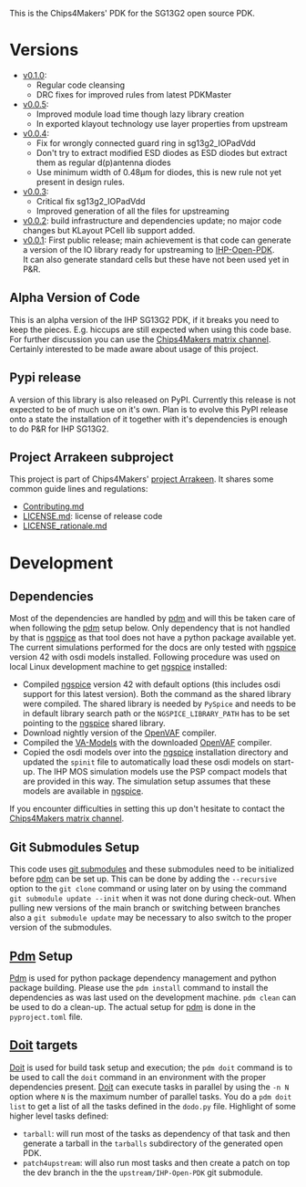 This is the Chips4Makers' PDK for the SG13G2 open source PDK.

# Versions

* [v0.1.0](https://gitlab.com/Chips4Makers/c4m-pdk-ihpsg13g2/-/commits/v0.1.0):
  * Regular code cleansing
  * DRC fixes for improved rules from latest PDKMaster
* [v0.0.5](https://gitlab.com/Chips4Makers/c4m-pdk-ihpsg13g2/-/commits/v0.0.5):
  * Improved module load time though lazy library creation
  * In exported klayout technology use layer properties from upstream
* [v0.0.4](https://gitlab.com/Chips4Makers/c4m-pdk-ihpsg13g2/-/commits/v0.0.4):
  * Fix for wrongly connected guard ring in sg13g2_IOPadVdd
  * Don't try to extract modified ESD diodes as ESD diodes but extract them as regular d(p)antenna diodes
  * Use minimum width of 0.48µm for diodes, this is new rule not yet present in design rules.
* [v0.0.3](https://gitlab.com/Chips4Makers/c4m-pdk-ihpsg13g2/-/commits/v0.0.3):
  * Critical fix sg13g2_IOPadVdd
  * Improved generation of all the files for upstreaming
* [v0.0.2](https://gitlab.com/Chips4Makers/c4m-pdk-ihpsg13g2/-/commits/v0.0.2): build infrastructure and dependencies update; no major code changes but KLayout PCell lib support added.
* [v0.0.1](https://gitlab.com/Chips4Makers/c4m-pdk-ihpsg13g2/-/commits/v0.0.1): First public release; main achievement is that code can generate a version of the IO library ready for upstreaming to [IHP-Open-PDK](https://github.com/IHP-GmbH/IHP-Open-PDK/).  
  It can also generate standard cells but these have not been used yet in P&R.

## Alpha Version of Code

This is an alpha version of the IHP SG13G2 PDK, if it breaks you need to keep the pieces. E.g. hiccups are still expected when using this code base. For further discussion you can use the [Chips4Makers matrix channel](https://matrix.to/#/#Chips4Makers_community:gitter.im). Certainly interested to be made aware about usage of this project.

## Pypi release

A version of this library is also released on PyPI. Currently this release is not expected to be of much use on it's own. Plan is to evolve this PyPI release onto a state the installation of it together with it's dependencies is enough to do P&R for IHP SG13G2.

## Project Arrakeen subproject

This project is part of Chips4Makers' [project Arrakeen](https://gitlab.com/Chips4Makers/c4m-arrakeen). It shares some common guide lines and regulations:

* [Contributing.md](https://gitlab.com/Chips4Makers/c4m-arrakeen/-/blob/redtape_v1/Contributing.md)
* [LICENSE.md](https://gitlab.com/Chips4Makers/c4m-arrakeen/-/blob/redtape_v1/LICENSE.md): license of release code
* [LICENSE_rationale.md](https://gitlab.com/Chips4Makers/c4m-arrakeen/-/blob/redtape_v1/LICENSE_rationale.md)

# Development

## Dependencies

Most of the dependencies are handled by [pdm](https://pdm-project.org/) and will this be taken care of when following the [pdm](https://pdm-project.org/) setup below. Only dependency that is not handled by that is [ngspice](https://ngspice.sourceforge.io/index.html) as that tool does not have a python package available yet. The current simulations performed for the docs are only tested with [ngspice](https://ngspice.sourceforge.io/index.html) version 42 with osdi models installed. Following procedure was used on local Linux development machine to get [ngspice](https://ngspice.sourceforge.io/index.html) installed:

* Compiled [ngspice](https://ngspice.sourceforge.io/index.html) version 42 with default options (this includes osdi support for this latest version). Both the command as the shared library were compiled. The shared library is needed by `PySpice` and needs to be in default library search path or the `NGSPICE_LIBRARY_PATH` has to be set pointing to the [ngspice](https://ngspice.sourceforge.io/index.html) shared library.
* Download nightly version of the [OpenVAF](https://openvaf.semimod.de/) compiler.
* Compiled the [VA-Models](https://github.com/dwarning/VA-Models) with the downloaded [OpenVAF](https://openvaf.semimod.de/) compiler.
* Copied the osdi models over into the [ngspice](https://ngspice.sourceforge.io/index.html) installation directory and updated the `spinit` file to automatically load these osdi models on start-up. The IHP MOS simulation models use the PSP compact models that are provided in this way. The simulation setup assumes that these models are available in [ngspice](https://ngspice.sourceforge.io/index.html).

If you encounter difficulties in setting this up don't hesitate to contact the [Chips4Makers matrix channel](https://matrix.to/#/#Chips4Makers_community:gitter.im).

## Git Submodules Setup

This code uses [git submodules](https://git-scm.com/book/en/Git-Tools-Submodules) and these submodules need to be initialized before [pdm](https://pdm-project.org/) can be set up. This can be done by adding the `--recursive` option to the `git clone` command or using later on by using the command `git submodule update --init` when it was not done during check-out. When pulling new versions of the main branch or switching between branches also a `git submodule update` may be necessary to also switch to the proper version of the submodules.

## [Pdm](https://pdm-project.org/) Setup

[Pdm](https://pdm-project.org/) is used for python package dependency management and python package building. Please use the `pdm install` command to install the dependencies as was last used on the development machine. `pdm clean` can be used to do a clean-up. The actual setup for [pdm](https://pdm-project.org/) is done in the `pyproject.toml` file.

## [Doit](https://pydoit.org/) targets

[Doit](https://pydoit.org/) is used for build task setup and execution; the `pdm doit` command is to be used to call the `doit` command in an environment with the proper dependencies present. [Doit](https://pydoit.org/) can execute tasks in parallel by using the `-n N` option where `N` is the maximum number of parallel tasks. You do a `pdm doit list` to get a list of all the tasks defined in the `dodo.py` file. Highlight of some higher level tasks defined:

* `tarball`: will run most of the tasks as dependency of that task and then generate a tarball in the `tarballs` subdirectory of the generated open PDK.
* `patch4upstream`: will also run most tasks and then create a patch on top the dev branch in the the `upstream/IHP-Open-PDK` git submodule.

